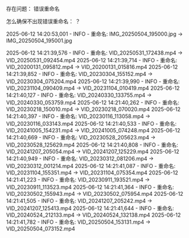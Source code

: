 存在问题： 错误重命名

怎么确保不出现错误重命名： ？

2025-06-12 14:20:53,001 - INFO - 重命名: IMG_20250504_195000.jpg -> IMG_20250504_195001.jpg

2025-06-12 14:21:39,576 - INFO - 重命名: VID_20250531_172438.mp4 -> VID_20250531_092454.mp4
2025-06-12 14:21:39,714 - INFO - 重命名: VID_20200131_095812.mp4 -> VID_20200131_015816.mp4
2025-06-12 14:21:39,852 - INFO - 重命名: VID_20230304_155152.mp4 -> VID_20230304_075204.mp4
2025-06-12 14:21:39,990 - INFO - 重命名: VID_20231104_090409.mp4 -> VID_20231104_010419.mp4
2025-06-12 14:21:40,127 - INFO - 重命名: VID_20240330_133755.mp4 -> VID_20240330_053759.mp4
2025-06-12 14:21:40,262 - INFO - 重命名: VID_20230218_150010.mp4 -> VID_20230218_070020.mp4
2025-06-12 14:21:40,397 - INFO - 重命名: VID_20230116_113058.mp4 -> VID_20230116_033143.mp4
2025-06-12 14:21:40,533 - INFO - 重命名: VID_20241005_154231.mp4 -> VID_20241005_074248.mp4
2025-06-12 14:21:40,669 - INFO - 重命名: VID_20230528_205623.mp4 -> VID_20230528_125629.mp4
2025-06-12 14:21:40,808 - INFO - 重命名: VID_20241207_205054.mp4 -> VID_20241207_125229.mp4
2025-06-12 14:21:40,949 - INFO - 重命名: VID_20230312_081206.mp4 -> VID_20230312_001214.mp4
2025-06-12 14:21:41,087 - INFO - 重命名: VID_20231104_155351.mp4 -> VID_20231104_075354.mp4
2025-06-12 14:21:41,223 - INFO - 重命名: VID_20230911_193521.mp4 -> VID_20230911_113523.mp4
2025-06-12 14:21:41,364 - INFO - 重命名: VID_20230502_155943.mp4 -> VID_20230502_075954.mp4
2025-06-12 14:21:41,505 - INFO - 重命名: VID_20241207_205242.mp4 -> VID_20241207_125413.mp4
2025-06-12 14:21:41,644 - INFO - 重命名: VID_20240524_212133.mp4 -> VID_20240524_132138.mp4
2025-06-12 14:21:41,782 - INFO - 重命名: VID_20250504_153131.mp4 -> VID_20250504_073152.mp4
